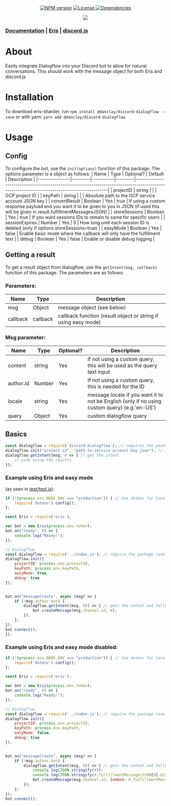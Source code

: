 <div align="center">
  <p>
    <a href="https://www.npmjs.com/package/@danclay/discord-dialogflow"><img src="https://img.shields.io/npm/v/@danclay/discord-dialogflow.svg?cacheSeconds=3600&style=flat-square" alt="NPM version" /></a>
    <a href="https://raw.githubusercontent.com/danclay/discord-dialogflow/master/LICENSE"><img alt="License" src="https://img.shields.io/npm/l/@danclay/discord-dialogflow?style=flat-square">
    <a href="https://david-dm.org/danclay/discord-dialogflow"><img src="https://img.shields.io/david/danclay/discord-dialogflow.svg?cacheSeconds=3600&style=flat-square" alt="Dependencies" /></a>
  </p>
  <p>
    <a href="https://nodei.co/npm/@danclay/discord-dialogflow/"><img src="https://nodeico.herokuapp.com/@danclay/discord-dialogflow.svg"></a>
  </p>
</div>

### [Documentation](https://danclay.github.io/discord-dialogflow/) | [Eris](https://abal.moe/Eris/docs/index.html) | [discord.js](https://discord.js.org/#/docs/main/stable/general/welcome)

# About

Easily integrate Dialogflow into your Discord bot to allow for natural conversations. This should work with the message object for both Eris and discord.js

# Installation
To download eris-sharder, run `npm install @danclay/discord-dialogflow --save`
or with yarn: `yarn add @danclay/discord-dialogflow`

# Usage

## Config
To configure the bot, use the `init(options)` function of this package. The options parameter is a object as follows:
| Name           | Type    | Optional? | Default | Description                                                                                                                                  |
|----------------|---------|-----------|---------|----------------------------------------------------------------------------------------------------------------------------------------------|
| projectID      | string  |           |         | GCP project ID                                                                                                                               |
| keyPath        | string  |           |         | Absolute path to the GCP service account JSON key                                                                                            |
| convertResult  | Boolean | Yes       | true    | If using a custom response payload and you want it to be given to you in JSON (if used this will be given in result.fulfillmentMessagesJSON) |
| storeSessions  | Boolean | Yes       | true    | If you want sessions IDs to remain to same for specific users                                                                                |
| sessionExpires | Number  | Yes       | 5       | How long until each session ID is deleted (only if options.storeSessions=true)                                                               |
| easyMode       | Boolean | Yes       | false   | Enable basic mode where the callback will only have the fulfillment text                                                                     |
| debug          | Boolean | Yes       | false   | Enable or disable debug logging                                                                                                              |

## Getting a result
To get a result object from dialogflow, use the `getIntent(msg, callback)` function of this package. The parameters are as follows:
### Parameters:
| Name     | Type     | Description                                                    |
|----------|----------|----------------------------------------------------------------|
| msg      | Object   | message object (see below)                                     |
| callback | callback | callback function (result object or string if using easy mode) |

### Msg parameter:
| Name      | Type   | Optional? | Description                                                                                   |
|-----------|--------|-----------|-----------------------------------------------------------------------------------------------|
| content   | string | Yes       | If not using a custom query, this will be used as the query text input                        |
| author.id | Number | Yes       | If not using a custom query, this is needed for the ID                                        |
| locale    | string | Yes       | message locale if you want it to not be English (only if no using custom query) (e.g.'en-US') |
| query     | Object | Yes       | custom dialogflow query                                                                       |

## Basics
```javascript
const dialogflow = require('discord-dialogflow'); // requires the package
dialogflow.init("project-id", "path-to-service-account-key.json"); // init your project
dialogflow.getIntent(msg, r => { // get the intent
    // code using the results
});
```

### Example using Eris and easy mode 
(as seen in [test/test.js](https://raw.githubusercontent.com/danclay/discord-dialogflow/master/test/test.js)):
```javascript
if (!(process.env.NODE_ENV === "production")) { // Use dotenv for local testing
    require('dotenv').config();
};

const Eris = require('eris');

var bot = new Eris(process.env.token);
bot.on("ready", () => {
    console.log("Ready!");
});

// Dialogflow
const dialogflow = require('../index.js'); // require the package (use the package name "discord-dialogflow" when you do it)
dialogflow.init({
    projectID: process.env.projectID,
    keyPath: process.env.keyPath,
    easyMode: true,
    debug: true
});


bot.on("messageCreate", async (msg) => {
    if (!msg.author.bot) {
        dialogflow.getIntent(msg, (r) => { // gets the intent and fallback text
            bot.createMessage(msg.channel.id, r);
        });
    };
});
bot.connect();
});
```

### Example using Eris and easy mode disabled:
```javascript
if (!(process.env.NODE_ENV === "production")) { // Use dotenv for local testing
    require('dotenv').config();
};

const Eris = require('eris');

var bot = new Eris(process.env.token);
bot.on("ready", () => {
    console.log("Ready!");
});

// Dialogflow
const dialogflow = require('../index.js'); // require the package (use the package name "discord-dialogflow" when you do it)
dialogflow.init({
    projectID: process.env.projectID,
    keyPath: process.env.keyPath,
    easyMode: false,
    debug: true
});


bot.on("messageCreate", async (msg) => {
    if (!msg.author.bot) {
        dialogflow.getIntent(msg, (r) => { // gets the intent and fallback text
            console.log(JSON.stringify(r));
            console.log(JSON.stringify(r.fulfillmentMessagesJSON[0].discord));
            bot.createMessage(msg.channel.id, {embed: r.fulfillmentMessagesJSON[0].discord});
        });
    };
});
bot.connect();
```